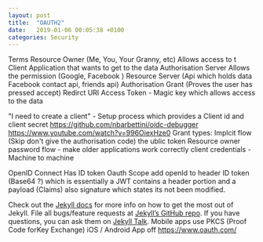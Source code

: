 ```yaml
---
layout: post
title:  "OAUTH2"
date:   2019-01-06 00:05:38 +0100
categories: Security
---
```

Terms 
Resource Owner (Me, You, Your Granny, etc) Allows access to t
Client Application that wants to get to the data
Authorisation Server Allows the permission (Google, Facebook )
Resource Server (Api which holds data Facebook contact api, friends api)
Authorisation Grant (Proves the user has pressed accept)
Redirct URI
Access Token - Magic key which allows access to the data

"I need to create a client" - Setup process  which provides a Client id and client secret 
https://github.com/nbarbettini/oidc-debugger 
https://www.youtube.com/watch?v=996OiexHze0 
Grant types: Implcit flow (Skip don't give the authorisation code) the ublic token
Resource owner password flow - make older applications work correctly
client credentials - Machine to machine 


OpenID Connect
Has ID token
Oauth Scope add openId to header
ID token (Base64 ?)  which is essentially a JWT contains a header portion and a payload (Claims) also signature which states its not been modified.

Check out the [Jekyll docs][jekyll-docs] for more info on how to get the most out of Jekyll. File all bugs/feature requests at [Jekyll’s GitHub repo][jekyll-gh]. If you have questions, you can ask them on [Jekyll Talk][jekyll-talk].
Mobile apps use PKCS (Proof Code forKey Exchange)
iOS / Android App off
https://www.oauth.com/

[jekyll-docs]: http://jekyllrb.com/docs/home
[jekyll-gh]:   https://github.com/jekyll/jekyll
[jekyll-talk]: https://talk.jekyllrb.com/
